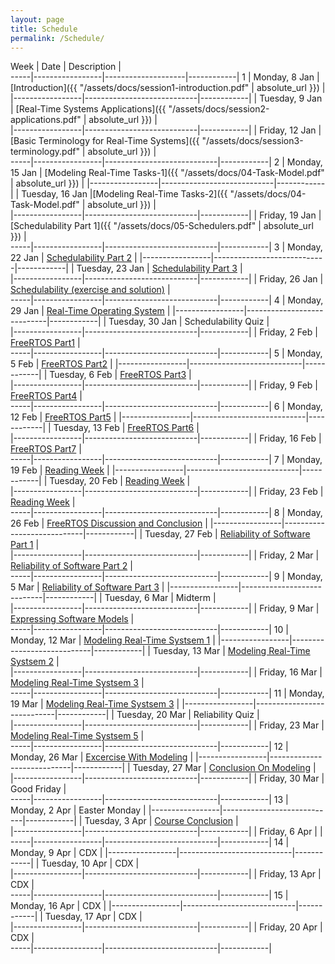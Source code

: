 ```yaml
---
layout: page
title: Schedule
permalink: /Schedule/
---
```


Week | Date            | Description        |  
-----|-----------------|--------------------|------------|
1    | Monday,  8 Jan  | [Introduction]({{ "/assets/docs/session1-introduction.pdf" | absolute_url }})       |
     |-----------------|----------------------------|------------|
     | Tuesday, 9 Jan  | [Real-Time Systems Applications]({{ "/assets/docs/session2-applications.pdf" | absolute_url }})       |  
     |-----------------|----------------------------|------------|
     | Friday, 12 Jan | [Basic Terminology for Real-Time Systems]({{ "/assets/docs/session3-terminology.pdf" | absolute_url }}) |    
-----|-----------------|----------------------------|------------|
2    | Monday, 15 Jan | [Modeling Real-Time Tasks-1]({{ "/assets/docs/04-Task-Model.pdf" | absolute_url }})  | 
     |-----------------|----------------------------|------------|
     | Tuesday, 16 Jan |[Modeling Real-Time Tasks-2]({{ "/assets/docs/04-Task-Model.pdf" | absolute_url }})  |  
     |-----------------|----------------------------|------------|
     | Friday, 19 Jan | [Schedulability Part 1]({{ "/assets/docs/05-Schedulers.pdf" | absolute_url }})       |    
-----|-----------------|----------------------------|------------|
3    | Monday, 22 Jan | [Schedulability Part 2](test)       | 
     |-----------------|----------------------------|------------|
     | Tuesday, 23 Jan | [Schedulability Part 3](test)       |  
     |-----------------|----------------------------|------------|
     | Friday, 26 Jan | [Schedulability (exercise and solution)](test)       |    
-----|-----------------|----------------------------|------------|
4    | Monday, 29 Jan | [Real-Time Operating System](test)       | 
     |-----------------|----------------------------|------------|
     | Tuesday, 30 Jan | Schedulability Quiz       |  
     |-----------------|----------------------------|------------|
     | Friday, 2 Feb | [FreeRTOS Part1](test)       |    
-----|-----------------|----------------------------|------------|
5    | Monday, 5 Feb | [FreeRTOS Part2](test)       | 
     |-----------------|----------------------------|------------|
     | Tuesday, 6 Feb | [FreeRTOS Part3](test)       |  
     |-----------------|----------------------------|------------|
     | Friday, 9 Feb | [FreeRTOS Part4](test)       |    
-----|-----------------|----------------------------|------------|
6    | Monday, 12 Feb | [FreeRTOS Part5](test)       | 
     |-----------------|----------------------------|------------|
     | Tuesday, 13 Feb | [FreeRTOS Part6](test)       |  
     |-----------------|----------------------------|------------|
     | Friday, 16 Feb | [FreeRTOS Part7](test)       |    
-----|-----------------|----------------------------|------------|
7    | Monday, 19 Feb | [Reading Week](test)       | 
     |-----------------|----------------------------|------------|
     | Tuesday, 20 Feb | [Reading Week](test)       |  
     |-----------------|----------------------------|------------|
     | Friday, 23 Feb | [Reading Week](test)       |    
-----|-----------------|----------------------------|------------|
8    | Monday, 26 Feb | [FreeRTOS Discussion and Conclusion](test)       | 
     |-----------------|----------------------------|------------|
     | Tuesday, 27 Feb | [Reliability of Software Part 1](test)       |  
     |-----------------|----------------------------|------------|
     | Friday, 2 Mar | [Reliability of Software Part 2](test)       |    
-----|-----------------|----------------------------|------------|
9    | Monday, 5 Mar | [Reliability of Software Part 3](test)       | 
     |-----------------|----------------------------|------------|
     | Tuesday, 6 Mar | Midterm      |  
     |-----------------|----------------------------|------------|
     | Friday, 9 Mar | [Expressing Software Models](test)       |    
-----|-----------------|----------------------------|------------|
10   | Monday, 12 Mar | [Modeling Real-Time Systsem 1](test)       | 
     |-----------------|----------------------------|------------|
     | Tuesday, 13 Mar | [Modeling Real-Time Systsem 2](test)       |  
     |-----------------|----------------------------|------------|
     | Friday, 16 Mar | [Modeling Real-Time Systsem 3](test)       |    
-----|-----------------|----------------------------|------------|
11   | Monday, 19 Mar | [Modeling Real-Time Systsem 3](test)      | 
     |-----------------|----------------------------|------------|
     | Tuesday, 20 Mar | Reliability Quiz           |  
     |-----------------|----------------------------|------------|
     | Friday, 23 Mar | [Modeling Real-Time Systsem 5](test)       |    
-----|-----------------|----------------------------|------------|
12   | Monday, 26 Mar | [Excercise With Modeling](test)       | 
     |-----------------|----------------------------|------------|
     | Tuesday, 27 Mar | [Conclusion On Modeling](test)       |  
     |-----------------|----------------------------|------------|
     | Friday, 30 Mar |     Good Friday  |    
-----|-----------------|----------------------------|------------|
13   | Monday, 2 Apr | Easter Monday       | 
     |-----------------|----------------------------|------------|
     | Tuesday, 3 Apr | [Course Conclusion](test)        |  
     |-----------------|----------------------------|------------|
     | Friday, 6 Apr |        |    
-----|-----------------|----------------------------|------------|
14   | Monday, 9 Apr | CDX       | 
     |-----------------|----------------------------|------------|
     | Tuesday, 10 Apr | CDX       |  
     |-----------------|----------------------------|------------|
     | Friday, 13 Apr | CDX       |    
-----|-----------------|----------------------------|------------|
15   | Monday, 16 Apr | CDX       | 
     |-----------------|----------------------------|------------|
     | Tuesday, 17 Apr | CDX       |  
     |-----------------|----------------------------|------------|
     | Friday, 20 Apr | CDX       |    
-----|-----------------|----------------------------|------------|
